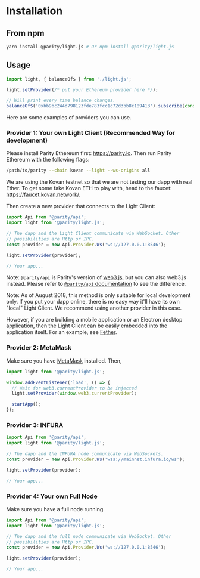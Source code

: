 # Installation

## From npm

```bash
yarn install @parity/light.js # Or npm install @parity/light.js
```

## Usage

```javascript
import light, { balanceOf$ } from './light.js';

light.setProvider(/* put your Ethereum provider here */);

// Will print every time balance changes.
balanceOf$('0xbb9bc244d798123fde783fcc1c72d3bb8c189413').subscribe(console.log);
```

Here are some examples of providers you can use.

### Provider 1: Your own Light Client (Recommended Way for development)

Please install Parity Ethereum first: https://parity.io. Then run Parity Ethereum with the following flags:

```bash
/path/to/parity --chain kovan --light --ws-origins all
```

We are using the Kovan testnet so that we are not testing our dapp with real Ether. To get some fake Kovan ETH to play with, head to the faucet: https://faucet.kovan.network/.

Then create a new provider that connects to the Light Client:

```javascript
import Api from '@parity/api';
import light from '@parity/light.js';

// The dapp and the Light Client communicate via WebSocket. Other
// possibilities are Http or IPC.
const provider = new Api.Provider.Ws('ws://127.0.0.1:8546');

light.setProvider(provider);

// Your app...
```

Note: `@parity/api` is Parity's version of [web3.js](https://github.com/ethereum/web3.js/), but you can also web3.js instead. Please refer to [`@parity/api` documentation](https://github.com/paritytech/js-libs/tree/master/packages/api) to see the difference.

Note: As of August 2018, this method is only suitable for local development only. If you put your dapp online, there is no easy way it'll have its own "local" Light Client. We recommend using another provider in this case.

However, if you are building a mobile application or an Electron desktop application, then the Light Client can be easily embedded into the application itself. For an example, see [Fether](https://github.com/paritytech/fether).

### Provider 2: MetaMask

Make sure you have [MetaMask](https://metamask.io/) installed. Then,

```javascript
import light from '@parity/light.js';

window.addEventListener('load', () => {
  // Wait for web3.currentProvider to be injected
  light.setProvider(window.web3.currentProvider);

  startApp();
});
```

### Provider 3: INFURA

```javascript
import Api from '@parity/api';
import light from '@parity/light.js';

// The dapp and the INFURA node communicate via WebSockets.
const provider = new Api.Provider.Ws('wss://mainnet.infura.io/ws');

light.setProvider(provider);

// Your app...
```

### Provider 4: Your own Full Node

Make sure you have a full node running.

```javascript
import Api from '@parity/api';
import light from '@parity/light.js';

// The dapp and the full node communicate via WebSocket. Other
// possibilities are Http or IPC.
const provider = new Api.Provider.Ws('ws://127.0.0.1:8546');

light.setProvider(provider);

// Your app...
```
